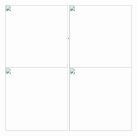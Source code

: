 <a href="https://github.com/thEchroniCamateuR/github-readme-stats#gh-dark-mode-only">
  <img height=200 align="center" src="https://github-readme-stats.vercel.app/api/top-langs/?username=thEchroniCamateuR&size_weight=0.5&count_weight=0.5&theme=transparent&title_color=ff0000&border_color=ff0000&text_color=00d045&border_radius=0#gh-dark-mode-only" />
</a>


<a href="https://github.com/thEchroniCamateuR/github-readme-stats#gh-light-mode-only">
  <img height=200 align="center" src="https://github-readme-stats.vercel.app/api/top-langs/?username=thEchroniCamateuR&size_weight=0.5&count_weight=0.5&theme=rose#gh-light-mode-only" />
</a>


<span align="center" >
  <img height=200 align="center" src="https://github.com/thEchroniCamateuR/thEchroniCamateuR/blob/main/cut-with-katana-katana-hit.gif#gh-dark-mode-only" />
</span>

<span align="center">
  <img height=200 align="center" src="https://github.com/thEchroniCamateuR/thEchroniCamateuR/blob/main/bepop%20smoke.gif#gh-light-mode-only" />
</span>

